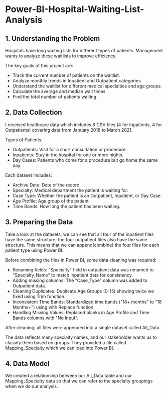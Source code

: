 # Power-BI-Hospital-Waiting-List-Analysis
## 1. Understanding the Problem
Hospitals have long waiting lists for different types of patients. Management wants to analyze these waitlists to improve efficiency.

The key goals of this project are:
* Track the current number of patients on the waitlist.
* Analyze monthly trends in Inpatient and Outpatient categories.
* Understand the waitlist for different medical specialties and age groups.
* Calculate the average and median wait times.
* Find the total number of patients waiting.

## 2. Data Collection
I received healthcare data which includes 8 CSV files (4 for Inpatients, 4 for Outpatients) covering data from January 2018 to March 2021.

Types of Patients:
* Outpatients: Visit for a short consultation or procedure.
* Inpatients: Stay in the hospital for one or more nights.
* Day Cases: Patients who come for a procedure but go home the same day.

Each dataset includes:
* Archive Date: Date of the record.
* Specialty: Medical department the patient is waiting for.
* Case Type: Whether the patient is an Outpatient, Inpatient, or Day Case.
* Age Profile: Age group of the patient.
* Time Bands: How long the patient has been waiting.

## 3. Preparing the Data
Take a look at the datasets, we can see that all four of the inpatient files have the same structure; the four outpatient files also have the same structure. This means that we can append(combine) the four files for each patient type using Power BI.

Before combining the files in Power BI, some data cleaning was required:
* Renaming fields: "Specialty" field in outpatient data was renamed to "Specialty_Name" to match inpatient data for consistency.
* Adding missing columns: The "Case_Type" column was added to Outpatient data.
* Cleaning Duplicates: Duplicate Age Groups (0-15) showing twice we fixed using Trim function.
* Inconsistent Time Bands: Standardized time bands ("18+ months" to "18 Months+") using  with Replace function.
* Handling Missing Values: Replaced blanks in Age Profile and Time Bands columns with "No Input".

After cleaning, all files were appended into a single dataset called All_Data.

The data reflects many specialty names, and our stakeholder wants us to classify them based on groups. They provided a file called Mapping_Specialty which we can load into Power BI.

## 4. Data Model
We created a relationship between our All_Data table and our Mapping_Specialty data so that we can refer to the specialty groupings when we do our analysis.

